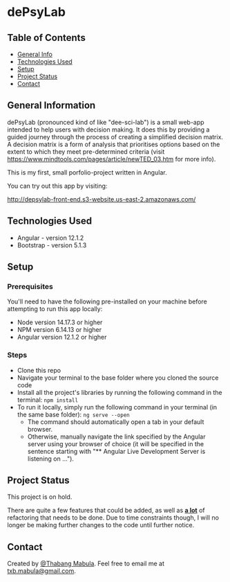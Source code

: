 # dePsyLab

## Table of Contents

- [General Info](#general-information)
- [Technologies Used](#technologies-used)
- [Setup](#setup)
- [Project Status](#project-status)
- [Contact](#contact)

## General Information

dePsyLab (pronounced kind of like "dee-sci-lab") is a small web-app intended to help users with decision making. It does this by providing a guided journey through the process of creating a simplified decision matrix. A decision matrix is a form of analysis that prioritises options based on the extent to which they meet pre-determined criteria (visit https://www.mindtools.com/pages/article/newTED_03.htm for more info).

This is my first, small porfolio-project written in Angular.

You can try out this app by visiting:

http://depsylab-front-end.s3-website.us-east-2.amazonaws.com/

## Technologies Used

- Angular - version 12.1.2
- Bootstrap - version 5.1.3

## Setup

### Prerequisites

You'll need to have the following pre-installed on your machine before attempting to run this app locally:

- Node version 14.17.3 or higher
- NPM version 6.14.13 or higher
- Angular version 12.1.2 or higher

### Steps

- Clone this repo
- Navigate your terminal to the base folder where you cloned the source code
- Install all the project's libraries by running the following command in the terminal: `npm install`
- To run it locally, simply run the following command in your terminal (in the same base folder): `ng serve --open`
  - The command should automatically open a tab in your default browser.
  - Otherwise, manually navigate the link specified by the Angular server using your browser of choice (it will be specified in the sentence starting with "\*\* Angular Live Development Server is listening on ...").

## Project Status

This project is on hold.

There are quite a few features that could be added, as well as <b><u>a lot</u></b> of refactoring that needs to be done. Due to time constraints though, I will no longer be making further changes to the code until further notice.

## Contact

Created by [@Thabang Mabula](https://github.com/Thabang-Mabula). Feel free to email me at txb.mabula@gmail.com.
